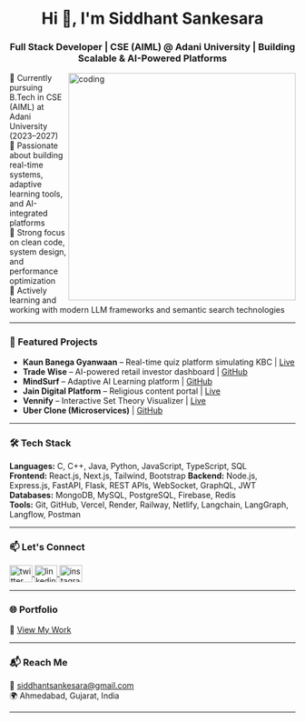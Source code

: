<h1 align="center">Hi 👋, I'm Siddhant Sankesara</h1>
<h3 align="center">Full Stack Developer | CSE (AIML) @ Adani University | Building Scalable & AI-Powered Platforms</h3>

<img align="right" alt="coding" width="400" src="https://user-images.githubusercontent.com/55389276/140866485-8fb1c876-9a8f-4d6a-98dc-08c4981eaf70.gif">


🔹 Currently pursuing B.Tech in CSE (AIML) at Adani University (2023–2027)  
🔹 Passionate about building real-time systems, adaptive learning tools, and AI-integrated platforms  
🔹 Strong focus on clean code, system design, and performance optimization  
🔹 Actively learning and working with modern LLM frameworks and semantic search technologies  

---

### 🧠 Featured Projects

- **Kaun Banega Gyanwaan** – Real-time quiz platform simulating KBC | [Live](https://kbc-frontend-beige.vercel.app/login)  
- **Trade Wise** – AI-powered retail investor dashboard | [GitHub](https://github.com/siddhant4357/TradeWiseFrontend)  
- **MindSurf** – Adaptive AI Learning platform | [GitHub](https://github.com/siddhant4357/MindSurf)  
- **Jain Digital Platform** – Religious content portal | [Live](https://jdp-eight.vercel.app/)  
- **Vennify** – Interactive Set Theory Visualizer | [Live](https://vennify.onrender.com/)  
- **Uber Clone (Microservices)** | [GitHub](https://github.com/siddhant4357/Uber)

---

### 🛠️ Tech Stack

**Languages:** C, C++, Java, Python, JavaScript, TypeScript, SQL  
**Frontend:** React.js, Next.js, Tailwind, Bootstrap
**Backend:** Node.js, Express.js, FastAPI, Flask, REST APIs, WebSocket, GraphQL, JWT 
**Databases:** MongoDB, MySQL, PostgreSQL, Firebase, Redis  
**Tools:** Git, GitHub, Vercel, Render, Railway, Netlify, Langchain, LangGraph, Langflow, Postman

---

### 📫 Let's Connect

<p align="left">
  <a href="https://twitter.com/siddhant_4357" target="blank">
    <img align="center" src="https://raw.githubusercontent.com/rahuldkjain/github-profile-readme-generator/master/src/images/icons/Social/twitter.svg" alt="twitter" height="30" width="40" />
  </a>
  <a href="https://linkedin.com/in/siddhant4357" target="blank">
    <img align="center" src="https://raw.githubusercontent.com/rahuldkjain/github-profile-readme-generator/master/src/images/icons/Social/linked-in-alt.svg" alt="linkedin" height="30" width="40" />
  </a>
  <a href="https://instagram.com/siddhant._.4357" target="blank">
    <img align="center" src="https://raw.githubusercontent.com/rahuldkjain/github-profile-readme-generator/master/src/images/icons/Social/instagram.svg" alt="instagram" height="30" width="40" />
  </a>
</p>

---

### 🌐 Portfolio  
📎 [View My Work](https://portfolio-alpha-two-kx2oao78oc.vercel.app/)

---

### 📬 Reach Me  
📧 siddhantsankesara@gmail.com  
🌍 Ahmedabad, Gujarat, India

---

